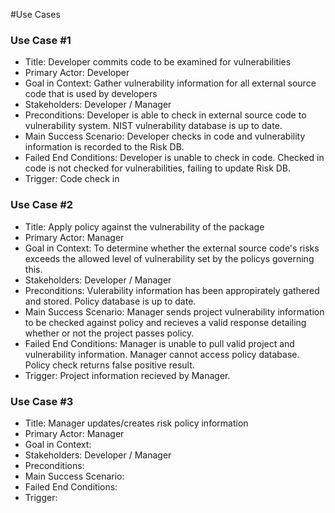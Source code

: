 #Use Cases

### Use Case #1

* Title: Developer commits code to be examined for vulnerabilities 
* Primary Actor: Developer
* Goal in Context: Gather vulnerability information for all external source code that is used by developers
* Stakeholders: Developer / Manager
* Preconditions: Developer is able to check in external source code to vulnerability system. NIST vulnerability database is up to date. 
* Main Success Scenario: Developer checks in code and vulnerability information is recorded to the Risk DB. 
* Failed End Conditions: Developer is unable to check in code. Checked in code is not checked for vulnerabilities, failing to update Risk DB. 
* Trigger: Code check in 

### Use Case #2

* Title: Apply policy against the vulnerability of the package 
* Primary Actor: Manager
* Goal in Context: To determine whether the external source code's risks exceeds the allowed level of vulnerability set by the policys governing this.
* Stakeholders: Developer / Manager
* Preconditions: Vulerability information has been appropirately gathered and stored. Policy database is up to date.
* Main Success Scenario: Manager sends project vulnerability information to be checked against policy and recieves a valid response detailing whether or not the project passes policy.
* Failed End Conditions:  Manager is unable to pull valid project and vulnerability information. Manager cannot access policy database. Policy check returns false positive result.
* Trigger: Project information recieved by Manager.

### Use Case #3

* Title: Manager updates/creates risk policy information 
* Primary Actor: Manager
* Goal in Context: 
* Stakeholders: Developer / Manager
* Preconditions: 
* Main Success Scenario:
* Failed End Conditions: 
* Trigger: 

